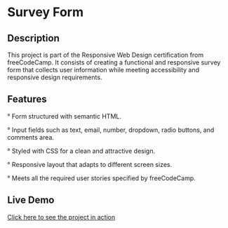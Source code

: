 # Survey Form

## Description
This project is part of the Responsive Web Design certification from freeCodeCamp.
It consists of creating a functional and responsive survey form that collects user information while meeting accessibility and responsive design requirements.
## Features

° Form structured with semantic HTML.

° Input fields such as text, email, number, dropdown, radio buttons, and comments area.

° Styled with CSS for a clean and attractive design.

° Responsive layout that adapts to different screen sizes.

° Meets all the required user stories specified by freeCodeCamp.

## Live Demo

[Click here to see the project in action](https://clever-dusk-db3890.netlify.app)
